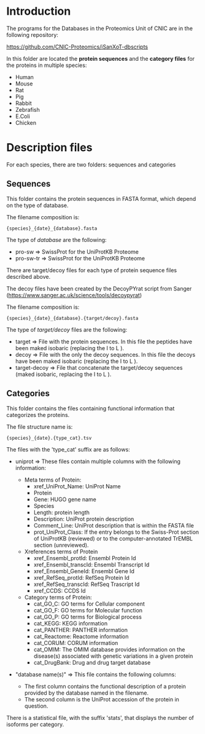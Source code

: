 # Introduction

The programs for the Databases in the Proteomics Unit of CNIC are in the following repository:

https://github.com/CNIC-Proteomics/iSanXoT-dbscripts


In this folder are located the **protein sequences** and the **category files** for the proteins in multiple species:

- Human
- Mouse
- Rat
- Pig
- Rabbit
- Zebrafish
- E.Coli
- Chicken

# Description files

For each species, there are two folders: sequences and categories


## Sequences

This folder contains the protein sequences in FASTA format, which depend on the type of database.

The filename composition is:

    {species}_{date}_{database}.fasta

The type of *database* are the following:
- pro-sw    =>  SwissProt for the UniProtKB Proteome
- pro-sw-tr =>  SwissProt for the UniProtKB Proteome


There are target/decoy files for each type of protein sequence files described above.

The decoy files have been created by the DecoyPYrat script from Sanger (https://www.sanger.ac.uk/science/tools/decoypyrat)

The filename composition is:

    {species}_{date}_{database}.{target/decoy}.fasta

The type of *target/decoy* files are the following:
- target       =>  File with the protein sequences. In this file the peptides have been maked isobaric (replacing the I to L ).
- decoy        =>  File with the only the decoy sequences. In this file the decoys have been maked isobaric (replacing the I to L ).
- target-decoy =>  File that concatenate the target/decoy sequences (maked isobaric, replacing the I to L ).

## Categories

This folder contains the files containing functional information that categorizes the proteins.

The file structure name is:

    {species}_{date}.{type_cat}.tsv

The files with the 'type_cat' suffix are as follows:

- uniprot  => These files contain multiple columns with the following information:
    + Meta terms of Protein:
      * xref_UniProt_Name: UniProt Name
      * Protein
      * Gene: HUGO gene name
      * Species
      * Length: protein length
      * Description: UniProt protein description
      * Comment_Line: UniProt description that is within the FASTA file
      * prot_UniProt_Class:  If the entry belongs to the Swiss-Prot section of UniProtKB (reviewed) or to the computer-annotated TrEMBL section (unreviewed).
    + Xreferences terms of Protein
      * xref_Ensembl_protId: Ensembl Protein Id
      * xref_Ensembl_transcId: Ensembl Transcript Id
      * xref_Ensembl_GeneId: Ensembl Gene Id
      * xref_RefSeq_protId: RefSeq Protein Id
      * xref_RefSeq_transcId: RefSeq Trascript Id
      * xref_CCDS: CCDS Id
    + Category terms of Protein:
      * cat_GO_C: GO terms for Cellular component
      * cat_GO_F: GO terms for Molecular function
      * cat_GO_P: GO terms for Biological process
      * cat_KEGG: KEGG information
      * cat_PANTHER: PANTHER information
      * cat_Reactome: Reactome information
      * cat_CORUM: CORUM information
      * cat_OMIM: The OMIM database provides information on the disease(s) associated with genetic variations in a given protein
      * cat_DrugBank: Drug and drug target database

- "database name(s)" =>  This file contains the following columns:
    + The first column contains the functional description of a protein provided by the database named in the filename.
    + The second column is the UniProt accession of the protein in question.


There is a statistical file, with the suffix 'stats', that displays the number of isoforms per category.

